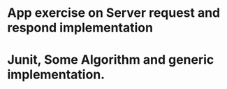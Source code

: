 # App exercise on Server request and respond implementation
# Junit, Some Algorithm and generic implementation.